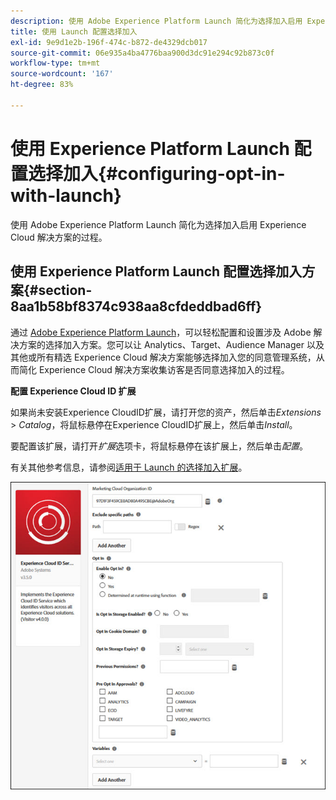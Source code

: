 ```yaml
---
description: 使用 Adobe Experience Platform Launch 简化为选择加入启用 Experience Cloud 解决方案的过程。
title: 使用 Launch 配置选择加入
exl-id: 9e9d1e2b-196f-474c-b872-de4329dcb017
source-git-commit: 06e935a4ba4776baa900d3dc91e294c92b873c0f
workflow-type: tm+mt
source-wordcount: '167'
ht-degree: 83%

---
```


# 使用 Experience Platform Launch 配置选择加入{#configuring-opt-in-with-launch}

使用 Adobe Experience Platform Launch 简化为选择加入启用 Experience Cloud 解决方案的过程。

## 使用 Experience Platform Launch 配置选择加入方案{#section-8aa1b58bf8374c938aa8cfdeddbad6ff}

通过 [Adobe Experience Platform Launch](https://experienceleague.adobe.com/docs/launch/using/home.html?lang=zh-Hans)，可以轻松配置和设置涉及 Adobe 解决方案的选择加入方案。您可以让 Analytics、Target、Audience Manager 以及其他或所有精选 Experience Cloud 解决方案能够选择加入您的同意管理系统，从而简化 Experience Cloud 解决方案收集访客是否同意选择加入的过程。

**配置 Experience Cloud ID 扩展**

如果尚未安装Experience CloudID扩展，请打开您的资产，然后单击&#x200B;*Extensions* > *Catalog*，将鼠标悬停在Experience CloudID扩展上，然后单击&#x200B;*Install*。

要配置该扩展，请打开&#x200B;*扩展*&#x200B;选项卡，将鼠标悬停在该扩展上，然后单击&#x200B;*配置*。

有关其他参考信息，请参阅[适用于 Launch 的选择加入扩展](https://experienceleague.adobe.com/docs/launch/using/extensions-ref/adobe-extension/id-service-extension/overview.html?lang=zh-Hans)。

![](assets/optin-launch.jpg)
